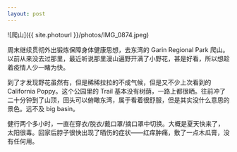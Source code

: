 ```yaml
---
layout: post
---
```


![爬山]({{ site.photourl }}/photos/IMG_0874.jpeg)

周末继续贯彻外出锻炼保障身体健康思想，去东湾的 Garin Regional Park 爬山。以前从来没去过那里，最近听说那里漫山遍野开满了小野花，甚是好看，所以想趁着疫情人少一睹为快。

到了才发现野花虽然有，但是稀稀拉拉的不成气候，但是又不少上次看到的 California Poppy。这个公园里的 Trail 基本没有树荫，一路上都很晒。往前冲了二十分钟到了山顶，回头可以俯瞰东湾，属于看着很舒服，但是其实没什么意思的景色。远不及 big basin。

健行两个多小时，一直在穿衣/脱衣/戴口罩/摘口罩中切换。大概是夏天快来了，太阳很毒。回家后脖子很快出现了晒伤的症状——红痒肿痛，敷了一点木瓜膏，没有任何用。
